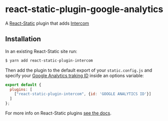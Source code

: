 # react-static-plugin-google-analytics

A [React-Static](https://react-static.js.org) plugin that adds [Intercom](https://www.intercom.com)

## Installation

In an existing React-Static site run:

```bash
$ yarn add react-static-plugin-intercom
```

Then add the plugin to the default export of your `static.config.js` and specify your [Google Analytics traking ID](https://support.google.com/analytics/answer/7476135?hl=en) inside an options variable:

```javascript
export default {
  plugins: [
    ["react-static-plugin-intercom", {id: 'GOOGLE ANALYTICS ID'}]
  ]
};
```

For more info on React-Static plugins [see the docs](https://github.com/nozzle/react-static/blob/v6/docs/plugins.md).